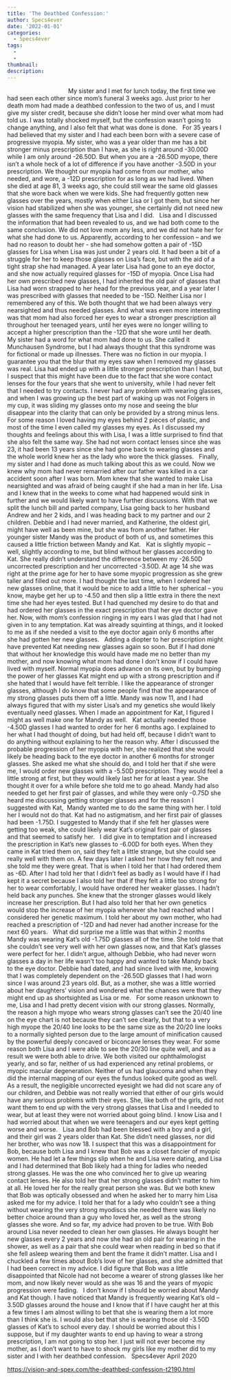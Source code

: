 ```yaml
---
title: 'The Deathbed Confession:'
author: Specs4ever
date: '2022-01-01'
categories:
  - Specs4ever
tags:
  - 
  - 
thumbnail: 
description: 
---
```


                                   
My sister and I met for lunch today, the first time we had seen each other since mom’s funeral 3 weeks ago. Just prior to her death mom had made a deathbed confession to the two of us, and I must give my sister credit, because she didn’t loose her mind over what mom had told us. I was totally shocked myself, but the confession wasn’t going to change anything, and I also felt that what was done is done.
 
For 35 years I had believed that my sister and I had each been born with a severe case of progressive myopia. My sister, who was a year older than me has a bit stronger minus prescription than I have, as she is right around -30.00D while I am only around -26.50D. But when you are a -26.50D myope, there isn’t a whole heck of a lot of difference if you have another -3.50D in your prescription. We thought our myopia had come from our mother, who needed, and wore, a -12D prescription for as long as we had lived. When she died at age 81, 3 weeks ago, she could still wear the same old glasses that she wore back when we were kids. She had frequently gotten new glasses over the years, mostly when either Lisa or I got them, but since her vision had stabilized when she was younger, she certainly did not need new glasses with the same frequency that Lisa and I did.
 
Lisa and I discussed the information that had been revealed to us, and we had both come to the same conclusion. We did not love mom any less, and we did not hate her for what she had done to us. Apparently, according to her confession – and we had no reason to doubt her - she had somehow gotten a pair of -15D glasses for Lisa when Lisa was just under 2 years old. It had been a bit of a struggle for her to keep those glasses on Lisa’s face, but with the aid of a tight strap she had managed. A year later Lisa had gone to an eye doctor, and she now actually required glasses for -15D of myopia. Once Lisa had her own prescribed new glasses, I had inherited the old pair of glasses that Lisa had worn strapped to her head for the previous year, and a year later I was prescribed with glasses that needed to be -15D. Neither Lisa nor I remembered any of this. We both thought that we had been always very nearsighted and thus needed glasses. And what was even more interesting was that mom had also forced her eyes to wear a stronger prescription all throughout her teenaged years, until her eyes were no longer willing to accept a higher prescription than the -12D that she wore until her death.
 
My sister had a word for what mom had done to us. She called it Munchausen Syndrome, but I had always thought that this syndrome was for fictional or made up illnesses. There was no fiction in our myopia. I guarantee you that the blur that my eyes saw when I removed my glasses was real. Lisa had ended up with a little stronger prescription than I had, but I suspect that this might have been due to the fact that she wore contact lenses for the four years that she went to university, while I had never felt that I needed to try contacts. I never had any problem with wearing glasses, and when I was growing up the best part of waking up was not Folgers in my cup, it was sliding my glasses onto my nose and seeing the blur disappear into the clarity that can only be provided by a strong minus lens. For some reason I loved having my eyes behind 2 pieces of plastic, and most of the time I even called my glasses my eyes. As I discussed my thoughts and feelings about this with Lisa, I was a little surprised to find that she also felt the same way. She had not worn contact lenses since she was 23, it had been 13 years since she had gone back to wearing glasses and the whole world knew her as the lady who wore the thick glasses.
 
Finally, my sister and I had done as much talking about this as we could. Now we knew why mom had never remarried after our father was killed in a car accident soon after I was born. Mom knew that she wanted to make Lisa nearsighted and was afraid of being caught if she had a man in her life. Lisa and I knew that in the weeks to come what had happened would sink in further and we would likely want to have further discussions. With that we split the lunch bill and parted company, Lisa going back to her husband Andrew and her 2 kids, and I was heading back to my partner and our 2 children. Debbie and I had never married, and Katherine, the oldest girl, might have well as been mine, but she was from another father. Her younger sister Mandy was the product of both of us, and sometimes this caused a little friction between Mandy and Kat.
 
Kat is slightly myopic – well, slightly according to me, but blind without her glasses according to Kat. She really didn’t understand the difference between my -26.50D uncorrected prescription and her uncorrected -3.50D. At age 14 she was right at the prime age for her to have some myopic progression as she grew taller and filled out more. I had thought the last time, when I ordered her new glasses online, that it would be nice to add a little to her spherical – you know, maybe get her up to -4.50 and then slip a little extra in there the next time she had her eyes tested. But I had quenched my desire to do that and had ordered her glasses in the exact prescription that her eye doctor gave her. Now, with mom’s confession ringing in my ears I was glad that I had not given in to any temptation. Kat was already squinting at things, and it looked to me as if she needed a visit to the eye doctor again only 6 months after she had gotten her new glasses. 
 
Adding a diopter to her prescription might have prevented Kat needing new glasses again so soon. But if I had done that without her knowledge this would have made me no better than my mother, and now knowing what mom had done I don’t know if I could have lived with myself. Normal myopia does advance on its own, but by bumping the power of her glasses Kat might end up with a strong prescription and if she hated that I would have felt terrible. I like the appearance of stronger glasses, although I do know that some people find that the appearance of my strong glasses puts them off a little. Mandy was now 11, and I had always figured that with my sister Lisa’s and my genetics she would likely eventually need glasses. When I made an appointment for Kat, I figured I might as well make one for Mandy as well.
 
Kat actually needed those -4.50D glasses I had wanted to order for her 6 months ago. I explained to her what I had thought of doing, but had held off, because I didn’t want to do anything without explaining to her the reason why. After I discussed the probable progression of her myopia with her, she realized that she would likely be heading back to the eye doctor in another 6 months for stronger glasses. She asked me what she should do, and I told her that if she were me, I would order new glasses with a -5.50D prescription. They would feel a little strong at first, but they would likely last her for at least a year. She thought it over for a while before she told me to go ahead. Mandy had also needed to get her first pair of glasses, and while they were only -0.75D she heard me discussing getting stronger glasses and for the reason I suggested with Kat,  Mandy wanted me to do the same thing with her. I told her I would not do that. Kat had no astigmatism, and her first pair of glasses had been -1.75D. I suggested to Mandy that if she felt her glasses were getting too weak, she could likely wear Kat’s original first pair of glasses and that seemed to satisfy her.
 
I did give in to temptation and I increased the prescription in Kat’s new glasses to -6.00D for both eyes. When they came in Kat tried them on, said they felt a little strange, but she could see really well with them on. A few days later I asked her how they felt now, and she told me they were great. That is when I told her that I had ordered them as -6D. After I had told her that I didn’t feel as badly as I would have if I had kept it a secret because I also told her that if they felt a little too strong for her to wear comfortably, I would have ordered her weaker glasses. I hadn’t held back any punches. She knew that the stronger glasses would likely increase her prescription. But I had also told her that her own genetics would stop the increase of her myopia whenever she had reached what I considered her genetic maximum. I told her about my own mother, who had reached a prescription of -12D and had never had another increase for the next 60 years.
 
What did surprise me a little was that within 2 months Mandy was wearing Kat’s old -1.75D glasses all of the time. She told me that she couldn’t see very well with her own glasses now, and that Kat’s glasses were perfect for her. I didn’t argue, although Debbie, who had never worn glasses a day in her life wasn’t too happy and wanted to take Mandy back to the eye doctor. Debbie had dated, and had since lived with me, knowing that I was completely dependent on the -26.50D glasses that I had worn since I was around 23 years old. But, as a mother, she was a little worried about her daughters’ vision and wondered what the chances were that they might end up as shortsighted as Lisa or me. 
 
For some reason unknown to me, Lisa and I had pretty decent vision with our strong glasses. Normally, the reason a high myope who wears strong glasses can’t see the 20/40 line on the eye chart is not because they can’t see clearly, but that to a very high myope the 20/40 line looks to be the same size as the 20/20 line looks to a normally sighted person due to the large amount of minification caused by the powerful deeply concaved or biconcave lenses they wear. For some reason both Lisa and I were able to see the 20/30 line quite well, and as a result we were both able to drive. We both visited our ophthalmologist yearly, and so far, neither of us had experienced any retinal problems, or myopic macular degeneration. Neither of us had glaucoma and when they did the internal mapping of our eyes the fundus looked quite good as well. As a result, the negligible uncorrected eyesight we had did not scare any of our children, and Debbie was not really worried that either of our girls would have any serious problems with their eyes. She, like both of the girls, did not want them to end up with the very strong glasses that Lisa and I needed to wear, but at least they were not worried about going blind. I know Lisa and I had worried about that when we were teenagers and our eyes kept getting worse and worse.
 
Lisa and Bob had been blessed with a boy and a girl, and their girl was 2 years older than Kat. She didn’t need glasses, nor did her brother, who was now 18. I suspect that this was a disappointment for Bob, because both Lisa and I knew that Bob was a closet fancier of myopic women. He had let a few things slip when he and Lisa were dating, and Lisa and I had determined that Bob likely had a thing for ladies who needed strong glasses. He was the one who convinced her to give up wearing contact lenses. He also told her that her strong glasses didn’t matter to him at all. He loved her for the really great person she was. But we both knew that Bob was optically obsessed and when he asked her to marry him Lisa asked me for my advice. I told her that for a lady who couldn’t see a thing without wearing the very strong myodiscs she needed there was likely no better choice around than a guy who loved her, as well as the strong glasses she wore. And so far, my advice had proven to be true. With Bob around Lisa never needed to clean her own glasses. He always bought her new glasses every 2 years and now she had an old pair for wearing in the shower, as well as a pair that she could wear when reading in bed so that if she fell asleep wearing them and bent the frame it didn’t matter. Lisa and I chuckled a few times about Bob’s love of her glasses, and she admitted that I had been correct in my advice. I did figure that Bob was a little disappointed that Nicole had not become a wearer of strong glasses like her mom, and now likely never would as she was 16 and the years of myopic progression were fading.
 
I don’t know if I should be worried about Mandy and Kat though. I have noticed that Mandy is frequently wearing Kat’s old – 3.50D glasses around the house and I know that if I have caught her at this a few times I am almost willing to bet that she is wearing them a lot more than I think she is. I would also bet that she is wearing those old -3.50D glasses of Kat’s to school every day. I should be worried about this I suppose, but if my daughter wants to end up having to wear a strong prescription, I am not going to stop her. I just will not ever become my mother, as I don’t want to have to shock my girls like my mother did to my sister and I with her deathbed confession.
 
Specs4ever
April 2020
 
 
 

https://vision-and-spex.com/the-deathbed-confession-t2190.html
